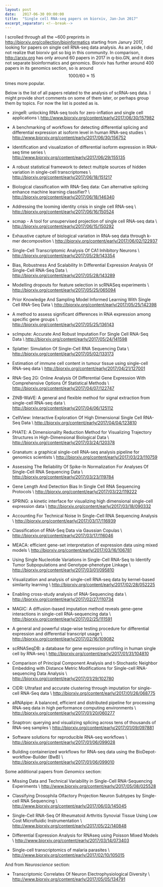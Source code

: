 ```yaml
---
layout: post
date:   2017-06-30 09:00:00
title:  "Single cell RNA-seq papers on biorxiv, Jan-Jun 2017"
excerpt_separator: <!--break-->
---
```


I scrolled through all the ~600 preprints in <http://biorxiv.org/collection/bioinformatics> starting from Janury 2017, looking for papers on single cell RNA-seq data analysis. As an aside, I did not realize that biorxiv got so big in this community. In comparison, <http://arxiv.org> has only around 60 papers in 2017 in q-bio.GN, and it does not separate bioinformatics and genomics. Biorxiv has further around 400 papers in its genomics section, so is around $$1000/60 \approx 15$$ times more popular.

Below is the list of all papers related to the analysis of scRNA-seq data. I might provide short comments on some of them later, or perhaps group them by topics. For now the list is posted as is.

<!--break-->

* zingeR: unlocking RNA-seq tools for zero-inflation and single cell applications \\
  <http://www.biorxiv.org/content/early/2017/06/30/157982>

* A benchmarking of workflows for detecting differential splicing and differential expression at isoform level in human RNA-seq studies \\
  <http://www.biorxiv.org/content/early/2017/06/30/156752>

* Identification and visualization of differential isoform expression in RNA-seq time series \\
  <http://www.biorxiv.org/content/early/2017/06/29/155135>

* A robust statistical framework to detect multiple sources of hidden variation in single-cell transcriptomes \\
  <http://biorxiv.org/content/early/2017/06/18/151217>

* Biological classification with RNA-Seq data: Can alternative splicing enhance machine learning classifier? \\
  <http://biorxiv.org/content/early/2017/06/18/146340>

* Addressing the looming identity crisis in single cell RNA-seq \\
  <http://biorxiv.org/content/early/2017/06/16/150524>

* scmap - A tool for unsupervised projection of single cell RNA-seq data \\
  <http://biorxiv.org/content/early/2017/06/15/150292>

* Exhaustive capture of biological variation in RNA-seq data through k-mer decomposition \\
  <http://biorxiv.org/content/early/2017/06/02/122937>

* Single-Cell Transcriptomic Analysis Of CA1 Inhibitory Neurons \\
  <http://biorxiv.org/content/early/2017/05/29/143354>

* Bias, Robustness And Scalability In Differential Expression Analysis Of Single-Cell RNA-Seq Data \\
  <http://biorxiv.org/content/early/2017/05/28/143289>

* Modelling dropouts for feature selection in scRNASeq experiments \\
  <http://biorxiv.org/content/early/2017/05/25/065094>

* Prior Knowledge And Sampling Model Informed Learning With Single Cell RNA-Seq Data \\
  <http://biorxiv.org/content/early/2017/05/25/142398>

* A method to assess significant differences in RNA expression among specific gene groups \\
  <http://biorxiv.org/content/early/2017/05/25/136143>

* scImpute: Accurate And Robust Imputation For Single Cell RNA-Seq Data \\
  <http://biorxiv.org/content/early/2017/05/24/141598>

* Splatter: Simulation Of Single-Cell RNA Sequencing Data \\
  <http://biorxiv.org/content/early/2017/05/02/133173>

* Estimation of immune cell content in tumour tissue using single-cell RNA-seq data \\
  <http://biorxiv.org/content/early/2017/04/21/127001>

* RNA-Seq 2G: Online Analysis Of Differential Gene Expression With Comprehensive Options Of Statistical Methods \\
  <http://biorxiv.org/content/early/2017/04/07/122747>

* ZINB-WaVE: A general and flexible method for signal extraction from single-cell RNA-seq data \\  
  <http://biorxiv.org/content/early/2017/04/06/125112>

* CellView: Interactive Exploration Of High Dimensional Single Cell RNA-Seq Data \\
  <http://biorxiv.org/content/early/2017/04/04/123810>

* PHATE: A Dimensionality Reduction Method for Visualizing Trajectory Structures in High-Dimensional Biological Data \\
  <http://biorxiv.org/content/early/2017/03/24/120378>

* Granatum: a graphical single-cell RNA-seq analysis pipeline for genomics scientists \\
  <http://biorxiv.org/content/early/2017/03/23/110759>

* Assessing The Reliability Of Spike-In Normalization For Analyses Of Single-Cell RNA Sequencing Data \\
  <http://biorxiv.org/content/early/2017/03/23/119784>

* Gene Length And Detection Bias In Single Cell RNA Sequencing Protocols \\
  <http://biorxiv.org/content/early/2017/03/22/119222>

* SPRING: a kinetic interface for visualizing high dimensional single-cell expression data \\
  <http://biorxiv.org/content/early/2017/03/18/090332>

* Accounting For Technical Noise In Single-Cell RNA Sequencing Analysis \\
  <http://biorxiv.org/content/early/2017/03/17/116939>

* Classification of RNA-Seq Data via Gaussian Copulas \\
  <http://biorxiv.org/content/early/2017/03/17/116046>

* MEACA: efficient gene-set interpretation of expression data using mixed models \\
  <http://biorxiv.org/content/early/2017/03/16/106781>

* Using Single Nucleotide Variations in Single-Cell RNA-Seq to Identify Tumor Subpopulations and Genotype-phenotype Linkage \\
  <http://biorxiv.org/content/early/2017/03/01/095810>

* Visualization and analysis of single-cell RNA-seq data by kernel-based similarity learning \\
  <http://biorxiv.org/content/early/2017/02/28/052225>

* Enabling cross-study analysis of RNA-Sequencing data \\
  <http://biorxiv.org/content/early/2017/02/27/110734>

* MAGIC: A diffusion-based imputation method reveals gene-gene interactions in single-cell RNA-sequencing data \\
  <http://biorxiv.org/content/early/2017/02/25/111591>

* A general and powerful stage-wise testing procedure for differential expression and differential transcript usage \\
  <http://biorxiv.org/content/early/2017/02/16/109082>

* scRNASeqDB: a database for gene expression profiling in human single cell by RNA-seq \\
  <http://biorxiv.org/content/early/2017/01/31/104810>

* Comparison of Principal Component Analysis and t-Stochastic Neighbor Embedding with Distance Metric Modifications for Single-cell RNA-sequencing Data Analysis \\
  <http://biorxiv.org/content/early/2017/01/29/102780>

* CIDR: Ultrafast and accurate clustering through imputation for single-cell RNA-Seq data \\
  <http://biorxiv.org/content/early/2017/01/26/068775>

* aRNApipe: A balanced, efficient and distributed pipeline for processing RNA-seq data in high performance computing environments \\
  <http://biorxiv.org/content/early/2017/01/20/060277>

* Snaptron: querying and visualizing splicing across tens of thousands of RNA-seq samples \\
  <http://biorxiv.org/content/early/2017/01/09/097881>

* Software solutions for reproducible RNA-seq workflows \\
  <http://biorxiv.org/content/early/2017/01/06/099028>

* Building containerized workflows for RNA-seq data using the BioDepot-workflow-Builder (BwB) \\
  <http://biorxiv.org/content/early/2017/01/06/099010>
  
  
Some additional papers from *Genomics* section:

* Missing Data and Technical Variability in Single-Cell RNA-Sequencing Experiments \\
  <http://www.biorxiv.org/content/early/2017/05/08/025528>
  
* Classifying Drosophila Olfactory Projection Neuron Subtypes by Single-cell RNA Sequencing \\
  <http://www.biorxiv.org/content/early/2017/06/03/145045>
  
* Single-Cell RNA-Seq Of Rheumatoid Arthritis Synovial Tissue Using Low Cost Microfluidic Instrumentation \\ 
  <http://www.biorxiv.org/content/early/2017/05/22/140848>
     
* Differential Expression Analysis for RNAseq using Poisson Mixed Models \\
  <http://www.biorxiv.org/content/early/2017/03/14/073403>
  
* Single-cell transcriptomics of malaria parasites \\
  <http://www.biorxiv.org/content/early/2017/02/10/105015>
  
And from *Neuroscience* section:

* Transcriptomic Correlates Of Neuron Electrophysiological Diversity \\
  <http://www.biorxiv.org/content/early/2017/05/05/134791>


